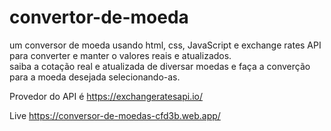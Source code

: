 # convertor-de-moeda
um conversor de moeda usando html, css, JavaScript e exchange rates API para converter e manter o valores reais e atualizados.  
saiba a cotação real e atualizada de diversar moedas e faça a converção para a moeda desejada selecionando-as.

Provedor do API é https://exchangeratesapi.io/  

Live https://conversor-de-moedas-cfd3b.web.app/
